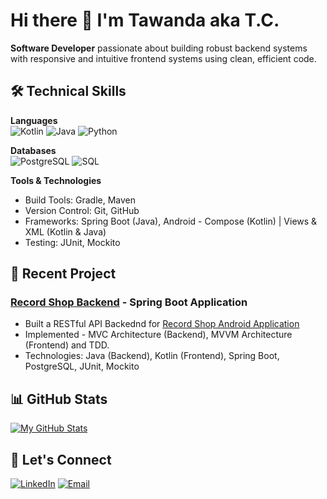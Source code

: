 # Hi there 👋 I'm Tawanda aka T.C.
**Software Developer** passionate about building robust backend systems with responsive and intuitive frontend systems using clean, efficient code.

## 🛠️ Technical Skills

**Languages**  
![Kotlin](https://img.shields.io/badge/Kotlin-0095D5?style=flat&logo=kotlin&logoColor=white)
![Java](https://img.shields.io/badge/Java-ED8B00?style=flat&logo=openjdk&logoColor=white)
![Python](https://img.shields.io/badge/Python-3776AB?style=flat&logo=python&logoColor=white)

**Databases**  
![PostgreSQL](https://img.shields.io/badge/PostgreSQL-316192?style=flat&logo=postgresql&logoColor=white)
![SQL](https://img.shields.io/badge/SQL-4479A1?style=flat&logo=sql&logoColor=white)

**Tools & Technologies**  
- Build Tools: Gradle, Maven
- Version Control: Git, GitHub
- Frameworks: Spring Boot (Java), Android - Compose (Kotlin) | Views & XML (Kotlin & Java) 
- Testing: JUnit, Mockito

## 🔭 Recent Project

### [Record Shop Backend](https://github.com/tchabva/recordshopbackend) - Spring Boot Application
- Built a RESTful API Backednd for [Record Shop Android Application](https://github.com/tchabva/Recordshop-Frontend-Compose)
- Implemented - MVC Architecture (Backend), MVVM Architecture (Frontend) and TDD.
- Technologies: Java (Backend), Kotlin (Frontend), Spring Boot, PostgreSQL, JUnit, Mockito

## 📊 GitHub Stats

[![My GitHub Stats](https://github-readme-stats.vercel.app/api?username=tchabva&show_icons=true&theme=dark)](https://github.com/tchabva)

## 💬 Let's Connect

[![LinkedIn](https://img.shields.io/badge/LinkedIn-0077B5?style=flat&logo=linkedin&logoColor=white)](https://linkedin.com/in/tawandachabva)
[![Email](https://img.shields.io/badge/Email-D14836?style=flat&logo=gmail&logoColor=white)](mailto:tawandachabva@gmail.com)


<!---
tchabva/tchabva is a ✨ special ✨ repository because its `README.md` (this file) appears on your GitHub profile.
You can click the Preview link to take a look at your changes.
--->
